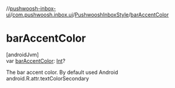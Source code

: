 //[pushwoosh-inbox-ui](../../../index.md)/[com.pushwoosh.inbox.ui](../index.md)/[PushwooshInboxStyle](index.md)/[barAccentColor](bar-accent-color.md)

# barAccentColor

[androidJvm]\
var [barAccentColor](bar-accent-color.md): [Int](https://kotlinlang.org/api/latest/jvm/stdlib/kotlin-stdlib/kotlin/-int/index.html)?

The bar accent color. By default used Android android.R.attr.textColorSecondary
